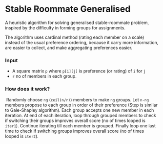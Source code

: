 # Stable Roommate Generalised
A heuristic algorithm for solving generalised stable-roommate problem, inspired by the difficulty in forming groups for assignments.

The algorithm uses cardinal method (rating each member on a scale) instead of the usual preference ordering, because it carry more information, are easier to collect, and make aggregating preferences easier. 

### Input

* A square matrix `p` where `p[i][j]` is preference (or rating) of  `i` for `j`
* `r` no of members in each group.

### How does it work?

​	Randomly choose `ng` (`ceil(n/r)`) members to make `ng` groups. Let `n-ng` members propose to each group in order of their preference (Step is similar to Gale-Shapley algorithm).  Each group accepts one new member in each iteration. At end of each iteration, loop through grouped members to check if switching their groups improves overall score (no of times looped is `iter1`). Continue iterating till each member is grouped. Finally loop one last time to check if switching groups improves overall score (no of times looped is `iter2`).